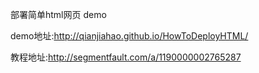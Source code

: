 部署简单html网页 demo


demo地址:http://qianjiahao.github.io/HowToDeployHTML/

教程地址:http://segmentfault.com/a/1190000002765287
